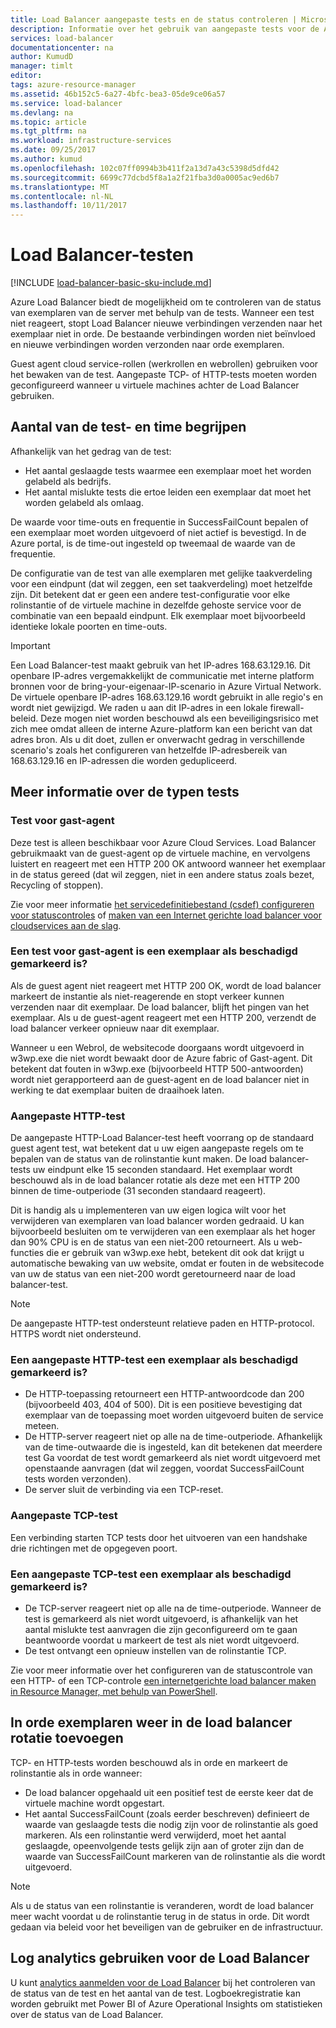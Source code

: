 ```yaml
---
title: Load Balancer aangepaste tests en de status controleren | Microsoft Docs
description: Informatie over het gebruik van aangepaste tests voor de Azure Load Balancer instanties achter de Load Balancer bewaken
services: load-balancer
documentationcenter: na
author: KumudD
manager: timlt
editor: 
tags: azure-resource-manager
ms.assetid: 46b152c5-6a27-4bfc-bea3-05de9ce06a57
ms.service: load-balancer
ms.devlang: na
ms.topic: article
ms.tgt_pltfrm: na
ms.workload: infrastructure-services
ms.date: 09/25/2017
ms.author: kumud
ms.openlocfilehash: 102c07ff0994b3b411f2a13d7a43c5398d5dfd42
ms.sourcegitcommit: 6699c77dcbd5f8a1a2f21fba3d0a0005ac9ed6b7
ms.translationtype: MT
ms.contentlocale: nl-NL
ms.lasthandoff: 10/11/2017
---
```

# <a name="understand-load-balancer-probes"></a>Load Balancer-testen

[!INCLUDE [load-balancer-basic-sku-include.md](../../includes/load-balancer-basic-sku-include.md)]

Azure Load Balancer biedt de mogelijkheid om te controleren van de status van exemplaren van de server met behulp van de tests. Wanneer een test niet reageert, stopt Load Balancer nieuwe verbindingen verzenden naar het exemplaar niet in orde. De bestaande verbindingen worden niet beïnvloed en nieuwe verbindingen worden verzonden naar orde exemplaren.

Guest agent cloud service-rollen (werkrollen en webrollen) gebruiken voor het bewaken van de test. Aangepaste TCP- of HTTP-tests moeten worden geconfigureerd wanneer u virtuele machines achter de Load Balancer gebruiken.

## <a name="understand-probe-count-and-timeout"></a>Aantal van de test- en time begrijpen

Afhankelijk van het gedrag van de test:

* Het aantal geslaagde tests waarmee een exemplaar moet het worden gelabeld als bedrijfs.
* Het aantal mislukte tests die ertoe leiden een exemplaar dat moet het worden gelabeld als omlaag.

De waarde voor time-outs en frequentie in SuccessFailCount bepalen of een exemplaar moet worden uitgevoerd of niet actief is bevestigd. In de Azure portal, is de time-out ingesteld op tweemaal de waarde van de frequentie.

De configuratie van de test van alle exemplaren met gelijke taakverdeling voor een eindpunt (dat wil zeggen, een set taakverdeling) moet hetzelfde zijn. Dit betekent dat er geen een andere test-configuratie voor elke rolinstantie of de virtuele machine in dezelfde gehoste service voor de combinatie van een bepaald eindpunt. Elk exemplaar moet bijvoorbeeld identieke lokale poorten en time-outs.

> [!IMPORTANT]
> Een Load Balancer-test maakt gebruik van het IP-adres 168.63.129.16. Dit openbare IP-adres vergemakkelijkt de communicatie met interne platform bronnen voor de bring-your-eigenaar-IP-scenario in Azure Virtual Network. De virtuele openbare IP-adres 168.63.129.16 wordt gebruikt in alle regio's en wordt niet gewijzigd. We raden u aan dit IP-adres in een lokale firewall-beleid. Deze mogen niet worden beschouwd als een beveiligingsrisico met zich mee omdat alleen de interne Azure-platform kan een bericht van dat adres bron. Als u dit doet, zullen er onverwacht gedrag in verschillende scenario's zoals het configureren van hetzelfde IP-adresbereik van 168.63.129.16 en IP-adressen die worden gedupliceerd.

## <a name="learn-about-the-types-of-probes"></a>Meer informatie over de typen tests

### <a name="guest-agent-probe"></a>Test voor gast-agent

Deze test is alleen beschikbaar voor Azure Cloud Services. Load Balancer gebruikmaakt van de guest-agent op de virtuele machine, en vervolgens luistert en reageert met een HTTP 200 OK antwoord wanneer het exemplaar in de status gereed (dat wil zeggen, niet in een andere status zoals bezet, Recycling of stoppen).

Zie voor meer informatie [het servicedefinitiebestand (csdef) configureren voor statuscontroles](https://msdn.microsoft.com/library/azure/ee758710.aspx) of [maken van een Internet gerichte load balancer voor cloudservices aan de slag](load-balancer-get-started-internet-classic-cloud.md#check-load-balancer-health-status-for-cloud-services).

### <a name="what-makes-a-guest-agent-probe-mark-an-instance-as-unhealthy"></a>Een test voor gast-agent is een exemplaar als beschadigd gemarkeerd is?

Als de guest agent niet reageert met HTTP 200 OK, wordt de load balancer markeert de instantie als niet-reagerende en stopt verkeer kunnen verzenden naar dit exemplaar. De load balancer, blijft het pingen van het exemplaar. Als u de guest-agent reageert met een HTTP 200, verzendt de load balancer verkeer opnieuw naar dit exemplaar.

Wanneer u een Webrol, de websitecode doorgaans wordt uitgevoerd in w3wp.exe die niet wordt bewaakt door de Azure fabric of Gast-agent. Dit betekent dat fouten in w3wp.exe (bijvoorbeeld HTTP 500-antwoorden) wordt niet gerapporteerd aan de guest-agent en de load balancer niet in werking te dat exemplaar buiten de draaihoek laten.

### <a name="http-custom-probe"></a>Aangepaste HTTP-test

De aangepaste HTTP-Load Balancer-test heeft voorrang op de standaard guest agent test, wat betekent dat u uw eigen aangepaste regels om te bepalen van de status van de rolinstantie kunt maken. De load balancer-tests uw eindpunt elke 15 seconden standaard. Het exemplaar wordt beschouwd als in de load balancer rotatie als deze met een HTTP 200 binnen de time-outperiode (31 seconden standaard reageert).

Dit is handig als u implementeren van uw eigen logica wilt voor het verwijderen van exemplaren van load balancer worden gedraaid. U kan bijvoorbeeld besluiten om te verwijderen van een exemplaar als het hoger dan 90% CPU is en de status van een niet-200 retourneert. Als u web-functies die er gebruik van w3wp.exe hebt, betekent dit ook dat krijgt u automatische bewaking van uw website, omdat er fouten in de websitecode van uw de status van een niet-200 wordt geretourneerd naar de load balancer-test.

> [!NOTE]
> De aangepaste HTTP-test ondersteunt relatieve paden en HTTP-protocol. HTTPS wordt niet ondersteund.

### <a name="what-makes-an-http-custom-probe-mark-an-instance-as-unhealthy"></a>Een aangepaste HTTP-test een exemplaar als beschadigd gemarkeerd is?

* De HTTP-toepassing retourneert een HTTP-antwoordcode dan 200 (bijvoorbeeld 403, 404 of 500). Dit is een positieve bevestiging dat exemplaar van de toepassing moet worden uitgevoerd buiten de service meteen.
* De HTTP-server reageert niet op alle na de time-outperiode. Afhankelijk van de time-outwaarde die is ingesteld, kan dit betekenen dat meerdere test Ga voordat de test wordt gemarkeerd als niet wordt uitgevoerd met openstaande aanvragen (dat wil zeggen, voordat SuccessFailCount tests worden verzonden).
* De server sluit de verbinding via een TCP-reset.

### <a name="tcp-custom-probe"></a>Aangepaste TCP-test

Een verbinding starten TCP tests door het uitvoeren van een handshake drie richtingen met de opgegeven poort.

### <a name="what-makes-a-tcp-custom-probe-mark-an-instance-as-unhealthy"></a>Een aangepaste TCP-test een exemplaar als beschadigd gemarkeerd is?

* De TCP-server reageert niet op alle na de time-outperiode. Wanneer de test is gemarkeerd als niet wordt uitgevoerd, is afhankelijk van het aantal mislukte test aanvragen die zijn geconfigureerd om te gaan beantwoorde voordat u markeert de test als niet wordt uitgevoerd.
* De test ontvangt een opnieuw instellen van de rolinstantie TCP.

Zie voor meer informatie over het configureren van de statuscontrole van een HTTP- of een TCP-controle [een internetgerichte load balancer maken in Resource Manager, met behulp van PowerShell](load-balancer-get-started-internet-arm-ps.md).

## <a name="add-healthy-instances-back-into-load-balancer-rotation"></a>In orde exemplaren weer in de load balancer rotatie toevoegen

TCP- en HTTP-tests worden beschouwd als in orde en markeert de rolinstantie als in orde wanneer:

* De load balancer opgehaald uit een positief test de eerste keer dat de virtuele machine wordt opgestart.
* Het aantal SuccessFailCount (zoals eerder beschreven) definieert de waarde van geslaagde tests die nodig zijn voor de rolinstantie als goed markeren. Als een rolinstantie werd verwijderd, moet het aantal geslaagde, opeenvolgende tests gelijk zijn aan of groter zijn dan de waarde van SuccessFailCount markeren van de rolinstantie als die wordt uitgevoerd.

> [!NOTE]
> Als u de status van een rolinstantie is veranderen, wordt de load balancer meer wacht voordat u de rolinstantie terug in de status in orde. Dit wordt gedaan via beleid voor het beveiligen van de gebruiker en de infrastructuur.

## <a name="use-log-analytics-for-load-balancer"></a>Log analytics gebruiken voor de Load Balancer

U kunt [analytics aanmelden voor de Load Balancer](load-balancer-monitor-log.md) bij het controleren van de status van de test en het aantal van de test. Logboekregistratie kan worden gebruikt met Power BI of Azure Operational Insights om statistieken over de status van de Load Balancer.

